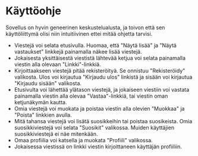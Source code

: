 # Käyttöohje

Sovellus on hyvin geneerinen keskustelualusta, ja toivon että sen käyttöliittymä olisi niin intuitiivinen ettei mitää ohjetta tarvisi.

* Viestejä voi selata etusivulla. Huomaa, että "Näytä lisää" ja "Näytä vastaukset" linkkejä painamalla näkee lisää viestejä.
* Jokaisesta yksittäisestä viestistä lähtevää ketjua voi selata painamalla viestin alla olevaan "Linkki"-linkkiä.
* Kirjoittaakseen viestejä pitää rekisteröityä. Se onnistuu "Rekisteröidy" valikosta. Ulos voi kirjautua "Kirjaudu ulos" linkistä ja sisään voi kirjautua "Kirjaudu sisään" valikosta.
* Etusivulta voi lähettää ylätason viestejä, ja jokaiseen viestiin voi vastata painamalla viestin alla olevaa "Vastaa"-linkkiä, tai viestin oman ketjunäkymän kautta.
* Omia viestejä voi muokata ja poistaa viestin alla olevien "Muokkaa" ja "Poista" linkkien avulla.
* Mitä tahansa viestejä voi lisätä suosikkeihin tai poistaa suosikeista. Omia suosikkiviestejä voi selata "Suosikit" valikossa. Muiden käyttäjien suosikkiviestejä ei näe mitenkään.
* Omaa profiilia voi katsella ja muokata "Profiili" valikossa.
* Jokaisessa viestissä on linkki viestin kirjoittaneen käyttäjän profiiliin.